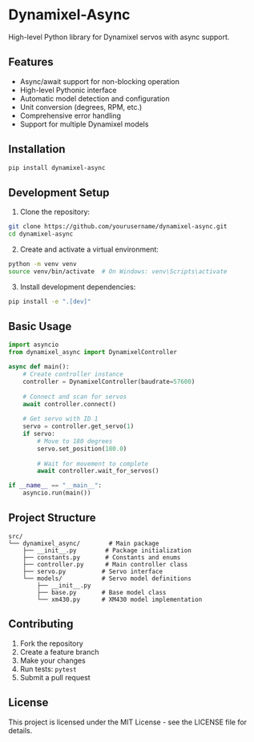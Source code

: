 # Dynamixel-Async

High-level Python library for Dynamixel servos with async support.

## Features

- Async/await support for non-blocking operation
- High-level Pythonic interface
- Automatic model detection and configuration
- Unit conversion (degrees, RPM, etc.)
- Comprehensive error handling
- Support for multiple Dynamixel models

## Installation

```bash
pip install dynamixel-async
```

## Development Setup

1. Clone the repository:
```bash
git clone https://github.com/yourusername/dynamixel-async.git
cd dynamixel-async
```

2. Create and activate a virtual environment:
```bash
python -m venv venv
source venv/bin/activate  # On Windows: venv\Scripts\activate
```

3. Install development dependencies:
```bash
pip install -e ".[dev]"
```

## Basic Usage

```python
import asyncio
from dynamixel_async import DynamixelController

async def main():
    # Create controller instance
    controller = DynamixelController(baudrate=57600)
    
    # Connect and scan for servos
    await controller.connect()
    
    # Get servo with ID 1
    servo = controller.get_servo(1)
    if servo:
        # Move to 180 degrees
        servo.set_position(180.0)
        
        # Wait for movement to complete
        await controller.wait_for_servos()

if __name__ == "__main__":
    asyncio.run(main())
```

## Project Structure

```
src/
└── dynamixel_async/        # Main package
    ├── __init__.py        # Package initialization
    ├── constants.py       # Constants and enums
    ├── controller.py      # Main controller class
    ├── servo.py          # Servo interface
    └── models/           # Servo model definitions
        ├── __init__.py
        ├── base.py       # Base model class
        └── xm430.py      # XM430 model implementation
```

## Contributing

1. Fork the repository
2. Create a feature branch
3. Make your changes
4. Run tests: `pytest`
5. Submit a pull request

## License

This project is licensed under the MIT License - see the LICENSE file for details. 